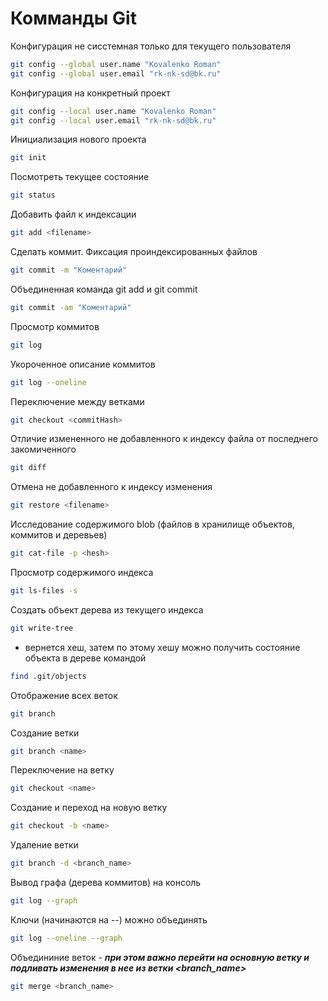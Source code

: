 # Комманды Git

Конфигурация не сисстемная только для текущего пользователя
```sh
git config --global user.name "Kovalenko Roman"
git config --global user.email "rk-nk-sd@bk.ru"
```

Конфигурация на конкретный проект
```sh
git config --local user.name "Kovalenko Roman"
git config --local user.email "rk-nk-sd@bk.ru"
```

Инициализация нового проекта
```sh
git init
```

Посмотреть текущее состояние
```sh
git status
```

Добавить файл к индексации
```sh
git add <filename>
```

Сделать коммит. Фиксация проиндексированных файлов
```sh
git commit -m "Коментарий"
```

Объединенная команда git add и git commit
```sh
git commit -am "Коментарий"
```

Просмотр коммитов
```sh
git log
```

Укороченное описание коммитов
```sh
git log --oneline
```

Переключение между ветками
```sh
git checkout <commitHash>
```

Отличие измененного не добавленного к индексу файла от последнего закомиченного
```sh
git diff
```

Отмена не добавленного к индексу изменения
```sh
git restore <filename>
```

Исследование содержимого blob (файлов в хранилище объектов, коммитов и деревьев)
```sh
git cat-file -p <hesh>
```

Просмотр содержимого индекса
```sh
git ls-files -s
```

Создать объект дерева из текущего индекса
```sh
git write-tree
```
- вернется хеш, затем по этому хешу можно получить состояние объекта в дереве командой
```sh
find .git/objects
```

Отображение всех веток
```sh
git branch
```

Создание ветки
```sh
git branch <name>
```

Переключение на ветку
```sh
git checkout <name>
```

Создание и переход на новую ветку
```sh
git checkout -b <name>
```
Удаление ветки
```sh
git branch -d <branch_name>
```

Вывод графа (дерева коммитов) на консоль
```sh
git log --graph
```

Ключи (начинаются на --) можно объединять
```sh
git log --oneline --graph
```

Объедининие веток - _**при этом важно перейти на основную ветку и подливать изменения в нее из ветки <branch_name>**_
```sh
git merge <branch_name>
```
